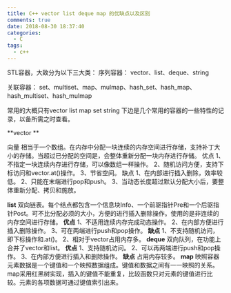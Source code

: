 ```yaml
---
title: C++ vector list deque map 的优缺点以及区别
comments: true
date: 2018-08-30 18:37:40
categories:
  - C
tags:
  - c++
---
```


STL容器，大致分为以下三大类： 
序列容器：
vector、list、deque、string 

关联容器：
set、multiset、map、mulmap、hash\_set、hash\_map、hash\_multiset、hash\_mulmap 

常用的大概只有vector list map set string 
下边是几个常用的容器的一些特性的记录，以备所需之时查看。 

**vector ** 

向量 相当于一个数组。在内存中分配一块连续的内存空间进行存储，支持补丁大小的存储。当超过已分配的空间是，会整体重新分配一块内存进行存储。 
优点 
1、不指定一块连续内存进行存储，可以像数组一样操作。 
2、随机访问方便，支持下标访问和vector.at()操作。 
3、节省空间。 缺点 1、在内部进行插入删除，效率较低。 
2、只能在末端进行pop和push。 
3、当动态长度超过默认分配大小后，要整体重新分配、拷贝和施放。 

**list** 双向链表。每个结点都包含一个信息块Info、一个前驱指针Pre和一个后驱指针Post。可不比分配必须的大小，方便的进行插入删除操作。使用的是非连续的 内存空间进行存储。 **优点** 1、不适用连续内存完成动态操作。 2、在内部方便进行插入删除操作。 3、可在两端进行push和pop操作。 **缺点** 1、不支持随机访问，即下标操作和.at()。 2、相对于vector占用内存多。 **deque** 双向队列，在功能上合并了vector和list。 **优点** 1、支持随机访问。 2、可以再两端进行push和pop操作。 3、在内部方便进行插入和删除操作。 **缺点** 占用内存较多。 **map** 映照容器 元素数据是一个键值和一个映照数据组成。键值和数据之间有一一映照的关系。 map采用红黑树实现，插入的键值不能重复，比较函数只对元素的键值进行比较。元素的各项数据可通过键值索引出来。